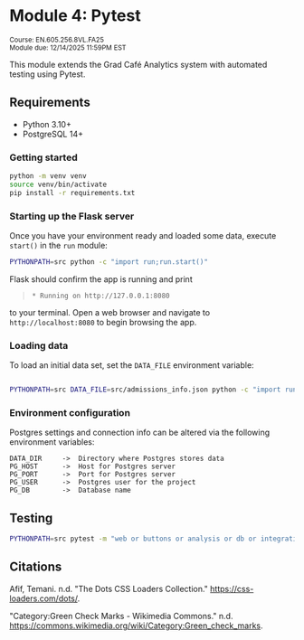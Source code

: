 # Module 4: Pytest

<small>Course: EN.605.256.8VL.FA25</small>
<br/>
<small>Module due: 12/14/2025 11:59PM EST</small>

This module extends the Grad Café Analytics system with automated testing using Pytest.

## Requirements

* Python 3.10+
* PostgreSQL 14+

### Getting started

```bash
python -m venv venv
source venv/bin/activate
pip install -r requirements.txt
```

### Starting up the Flask server

Once you have your environment ready and loaded some data, execute `start()` in the `run` module:

```sh
PYTHONPATH=src python -c "import run;run.start()"
```

Flask should confirm the app is running and print

> `* Running on http://127.0.0.1:8080`

to your terminal. Open a web browser and navigate to `http://localhost:8080` to begin browsing the app.

### Loading data

To load an initial data set, set the `DATA_FILE` environment variable:

```sh

PYTHONPATH=src DATA_FILE=src/admissions_info.json python -c "import run;run.start()"
```

### Environment configuration

Postgres settings and connection info can be altered via the following environment variables:

```
DATA_DIR     ->  Directory where Postgres stores data
PG_HOST      ->  Host for Postgres server
PG_PORT      ->  Port for Postgres server
PG_USER      ->  Postgres user for the project
PG_DB        ->  Database name
```

## Testing

```bash
PYTHONPATH=src pytest -m "web or buttons or analysis or db or integration" --cov=src --cov-report=html
```

## Citations

Afif, Temani. n.d. "The Dots CSS Loaders Collection." https://css-loaders.com/dots/.

"Category:Green Check Marks - Wikimedia Commons." n.d. https://commons.wikimedia.org/wiki/Category:Green_check_marks.
